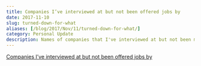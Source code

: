 ```yaml
---
title: Companies I’ve interviewed at but not been offered jobs by
date: 2017-11-10
slug: turned-down-for-what
aliases: [/blog/2017/Nov/11/turned-down-for-what/]
category: Personal Update
description: Names of companies that I've interviewed at but not been made offers by.
---
```


<a class="twitter-moment" href="https://twitter.com/i/moments/838081457788694528?ref_src=twsrc%5Etfw">Companies I’ve interviewed at but not been offered jobs by</a> <script async src="https://platform.twitter.com/widgets.js" charset="utf-8"></script>
